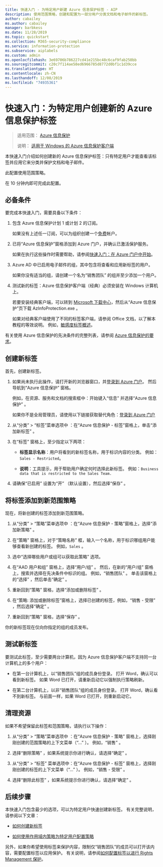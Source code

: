 ```yaml
---
title: 快速入门 - 为特定用户新建 Azure 信息保护标签 - AIP
description: 使用范围策略，创建和配置为一部分用户分类文档和电子邮件的新标签。
author: cabailey
ms.author: cabailey
manager: barbkess
ms.date: 11/28/2019
ms.topic: quickstart
ms.collection: M365-security-compliance
ms.service: information-protection
ms.subservice: aiplabels
ms.custom: admin
ms.openlocfilehash: 3e69706b786227cd41e215bc48c6caf9fab250bb
ms.sourcegitcommit: c20c7f114ae58ed6966785d8772d0bf1c1d39cce
ms.translationtype: HT
ms.contentlocale: zh-CN
ms.lasthandoff: 12/08/2019
ms.locfileid: "74935361"
---
```

# <a name="quickstart-create-a-new-azure-information-protection-label-for-specific-users"></a>快速入门：为特定用户创建新的 Azure 信息保护标签

>适用范围：  [Azure 信息保护](https://azure.microsoft.com/pricing/details/information-protection)
>
> 说明：  [适用于 Windows 的 Azure 信息保护客户端](faqs.md#whats-the-difference-between-the-azure-information-protection-client-and-the-azure-information-protection-unified-labeling-client)

本快速入门介绍如何创建新的 Azure 信息保护标签：只有特定用户才能查看该标签并应用它来分类并保护文档和电子邮件。

此配置使用范围策略。

在 10 分钟内即可完成此配置。

## <a name="prerequisites"></a>必备条件

要完成本快速入门，需要具备以下条件：

1. 包含 Azure 信息保护计划 1 或计划 2 的订阅。
    
    如果没有上述任一订阅，可以为组织创建一个[免费](https://admin.microsoft.com/Signup/Signup.aspx?OfferId=87dd2714-d452-48a0-a809-d2f58c4f68b7)帐户。

2. 已将“Azure 信息保护”窗格添加到 Azure 门户，并确认已激活保护服务。

    如果在执行这些操作时需要帮助，请参阅[快速入门：在 Azure 门户中开始](quickstart-viewpolicy.md)。

3. Azure AD 中已启用电子邮件的组，其中包含将查看和应用新标签的用户。
    
    如果你没有适当的组，请创建一个名为“销售团队”  的组并至少添加一个用户。

4. 测试新的标签：Azure 信息保护客户端（经典）必须安装在 Windows 计算机上。 
    
    若要安装经典客户端，可以转到 [Microsoft 下载中心](https://www.microsoft.com/en-us/download/details.aspx?id=53018)，然后从“Azure 信息保护”页下载 AzInfoProtection.exe  。
     
    如果对经典客户端使用了不同的标签客户端，请参阅 Office 文档，以了解本教程的等效说明。 例如，[敏感度标签概述](/microsoft-365/compliance/sensitivity-labels)。

有关使用 Azure 信息保护的先决条件的完整列表，请参阅 [Azure 信息保护的要求](requirements.md)。
    
## <a name="create-a-new-label"></a>创建新标签

首先，创建新标签。

1. 如果尚未执行此操作，请打开新的浏览器窗口，并[登录到 Azure 门户](configure-policy.md#signing-in-to-the-azure-portal)。 然后导航到“Azure 信息保护”  窗格。
    
    例如，在资源、服务和文档的搜索框中：开始键入“信息”  并选择“Azure 信息保护”  。
    
    如果你不是全局管理员，请使用以下链接获取替代角色：[登录到 Azure 门户](configure-policy.md#signing-in-to-the-azure-portal)

2. 从“分类” > “标签”菜单选项中   ：在“Azure 信息保护 - 标签”窗格上，单击“添加新标签”   。

3. 在“标签”  窗格上，至少指定以下两项：
    
    - **标签显示名称**：用户将看到的新标签名称，用于标识内容的分类。 例如：`Sales - Restricted`。
    
    - **说明**：工具提示，用于帮助用户确定何时选择此新标签。 例如：`Business data that is restricted to the Sales Team.`

4. 请确保“已启用”  设置为“开”  （默认设置），然后选择“保存”  。

## <a name="add-the-label-to-a-new-scoped-policy"></a>将标签添加到新范围策略

现在，将新创建的标签添加到新范围策略。

1. 从“分类” > “策略”菜单选项中   ：在“Azure 信息保护 - 策略”窗格上，选择“添加新策略”   。 

2. 在“策略”  窗格上，对于“策略名称”  框，输入一个名称，用于标识哪组用户能够查看新创建的标签。 例如，`Sales` 。

3. 选中“选择哪些用户或组可以获取此策略”  选项。

4. 在“AAD 用户和组”  窗格上，选择“用户/组”  。 然后，在新的“用户/组”  窗格上，搜索并选择在先决条件中标识的组。 例如，“销售团队”  。 单击该窗格上的“选择”  ，然后单击“确定”  。

5. 重新回到“策略”  窗格，选择“添加或删除标签”  。

6. 在“策略:  添加或删除标签”窗格上，选择已创建的标签，例如，“销售 - 受限”  ，然后选择“确定”  。

7. 重新回到“策略”  窗格，选择“保存”  。 

你的新标签现在仅向你指定的组的成员发布。 

## <a name="test-your-new-label"></a>测试新标签

要测试此标签，至少需要两台计算机，因为 Azure 信息保护客户端不支持同一台计算机上的多个用户：

 - 在第一台计算机上，以“销售团队”组的成员身份登录。 打开 Word，确认可以看到新标签。 如果 Word 已打开，请重新启动它以强制执行策略刷新。

- 在第二台计算机上，以非“销售团队”组的成员身份登录。 打开 Word，确认看不到新标签。 与前面一样，如果 Word 已打开，则重新启动它。

## <a name="clean-up-resources"></a>清理资源

如果不希望保留此标签和范围策略，请执行以下操作：

1. 从“分类” > “策略”菜单选项中   ：在“Azure 信息保护 - 策略”  窗格上，选择刚刚创建的范围策略的上下文菜单（“...”  ）。 例如，“销售”  。

2. 选择“删除策略”  ，如果系统提示你进行确认，请选择“确定”  。

3. 从“分类”   > “标签”  菜单选项中：在“Azure 信息保护 - 标签”  窗格上，选择刚刚创建的标签的上下文菜单（“...”  ）。  例如，“销售 - 受限”  。

4.  选择“删除此标签”  ，如果系统提示你进行确认，请选择“确定”  。


## <a name="next-steps"></a>后续步骤

本快速入门包含最少的选项，可以为特定用户快速创建新标签。 有关完整说明，请参阅以下文章：

- [如何创建新标签](configure-policy-new-label.md)

- [如何使用作用域内策略为特定用户配置策略](configure-policy-scope.md)

另外，如果你希望使用标签来保护内容，限制仅“销售团队”的成员可以打开该内容，需要配置标签以应用保护。 有关说明，请参阅[如何配置标签以进行 Rights Management 保护](configure-policy-protection.md)。

